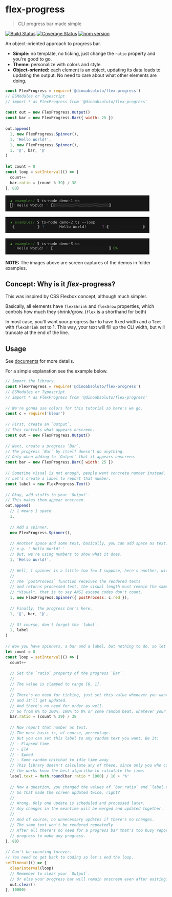 # flex-progress

> CLI progress bar made simple

[![Build Status](https://travis-ci.org/dino-absoluto/flex-progress-js.svg?branch=master)](https://travis-ci.org/dino-absoluto/flex-progress-js)
[![Coverage Status](https://coveralls.io/repos/github/dino-absoluto/flex-progress-js/badge.svg?branch=master)](https://coveralls.io/github/dino-absoluto/flex-progress-js?branch=master)
[![npm version](https://badge.fury.io/js/%40dinoabsoluto%2Fflex-progress.svg)](https://badge.fury.io/js/%40dinoabsoluto%2Fflex-progress)

An object-oriented approach to progress bar.

- **Simple:** no template, no ticking, just change the `ratio` property and
you're good to go.
- **Theme:** personalize with colors and style.
- **Object-oriented:** each element is an object, updating its data leads to
updating the output.
No need to care about what other elements are doing.

```javascript
const FlexProgress = require('@dinoabsoluto/flex-progress')
// ESModules or Typescript
// import * as FlexProgress from '@dinoabsoluto/flex-progress'

const out = new FlexProgress.Output()
const bar = new FlexProgress.Bar({ width: 25 })

out.append(
  1, new FlexProgress.Spinner(),
  1, 'Hello World!',
  1, new FlexProgress.Spinner(),
  1, '⸨', bar, '⸩'
)

let count = 0
const loop = setInterval(() => {
  count++
  bar.ratio = (count % 39) / 38
}, 80)

```

<img width="450" height="50"
src="docs/media/demo-1-edited.gif" />

<img width="450" height="50"
src="docs/media/demo-2-edited.gif" />

<img width="450" height="50"
src="docs/media/demo-3-edited.gif" />

**NOTE:** The images above are screen captures of the demos in folder examples.

## Concept: Why is it *flex*-progress?
This was inspired by CSS Flexbox concept, although much simpler.

Basically, all elements have `flexShrink` and `flexGrow` properties,
which controls how much they shrink/grow. (`flex` is a shorthand for both)

In most case, you'll want your progress `Bar` to have fixed width and a `Text`
with `flexShrink` set to 1. This way, your text will fill up the
CLI width, but will truncate at the end of the line.

## Usage
See [documents](docs/index.md) for more details.

For a simple explanation see the example below.

```javascript
// Import the library.
const FlexProgress = require('@dinoabsoluto/flex-progress')
// ESModules or Typescript
// import * as FlexProgress from '@dinoabsoluto/flex-progress'

// We're gonna use colors for this tutorial so here's we go.
const c = require('kleur')

// First, create an `Output`.
// This controls what appears onscreen.
const out = new FlexProgress.Output()

// Next, create a progress `Bar`.
// The progress `Bar` by itself doesn't do anything.
// Only when adding to `Output` that it appears onscreen.
const bar = new FlexProgress.Bar({ width: 25 })

// Sometime visual is not enough, people want concrete number instead.
// Let's create a label to report that number.
const label = new FlexProgress.Text()

// Okay, add stuffs to your `Output`.
// This makes them appear onscreen.
out.append(
  // 1 means 1 space.
  1,

  // Add a spinner.
  new FlexProgress.Spinner(),

  // Another space and some text, basically, you can add space as text.
  // e.g. ' Hello World! '
  // But, we're using numbers to show what it does.
  1, 'Hello World!',

  // Well, 1 spinner is a little too few I suppose, here's another, with color.
  //
  // The `postProcess` function receives the rendered texts
  // and returns processed text, the visual length must remain the same.
  // *Visual*, that is to say ANSI escape codes don't count.
  1, new FlexProgress.Spinner({ postProcess: c.red }),

  // Finally, the progress bar's here.
  1, '⸨', bar, '⸩',

  // Of course, don't forget the `label`.
  1, label
)

// Now you have spinners, a bar and a label, but nothing to do, so let's count
let count = 0
const loop = setInterval(() => {
  count++

  // Set the `ratio` property of the progress `Bar`.
  //
  // The value is clamped to range [0, 1].
  //
  // There's no need for ticking, just set this value whenever you want
  // and it'll get updated.
  // And there's no need for order as well.
  // Go from 0% to 100%, 100% to 0% or some random beat, whatever your choice.
  bar.ratio = (count % 39) / 38

  // Now report that number as text.
  // The most basic is, of course, percentage.
  // But you can set this label to any random text you want. Be it:
  // - Elapsed time
  // - ETA
  // - Speed
  // - Some random chitchat to idle time away
  // This library doesn't calculate any of these, since only you who control
  // the works know the best algorithm to calculate the time.
  label.text = Math.round(bar.ratio * 1000) / 10 + '%'

  // Now a question, you changed the values of `bar.ratio` and `label.text`
  // So that made the screen updated twice, right?
  //
  // Wrong. Only one update is scheduled and processed later.
  // Any changes in the meantime will be merged and updated together.
  //
  // And of course, no unnecessary updates if there's no changes.
  // The same text won't be rendered repeatedly.
  // After all there's no need for a progress bar that's too busy reporting
  // progress to make any progress.
}, 80)

// Can't be counting forever.
// You need to get back to coding so let's end the loop.
setTimeout(() => {
  clearInterval(loop)
  // Remember to clear your `Output`.
  // Or else your progress bar will remain onscreen even after exiting.
  out.clear()
}, 10000)
```
